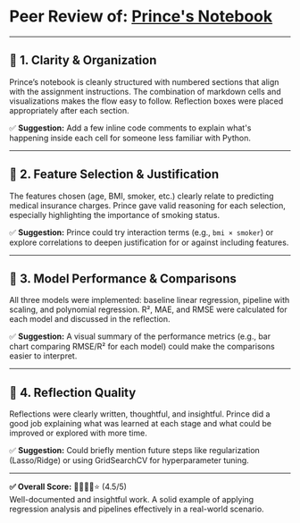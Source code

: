 # Peer Review of: [Prince's Notebook](https://github.com/don4ye/ml_regression_prince/blob/main/regression_prince.ipynb)

---

## 🔹 1. Clarity & Organization  
Prince’s notebook is cleanly structured with numbered sections that align with the assignment instructions. The combination of markdown cells and visualizations makes the flow easy to follow. Reflection boxes were placed appropriately after each section.

✅ **Suggestion:** Add a few inline code comments to explain what's happening inside each cell for someone less familiar with Python.

---

## 🔹 2. Feature Selection & Justification  
The features chosen (age, BMI, smoker, etc.) clearly relate to predicting medical insurance charges. Prince gave valid reasoning for each selection, especially highlighting the importance of smoking status.

✅ **Suggestion:** Prince could try interaction terms (e.g., `bmi × smoker`) or explore correlations to deepen justification for or against including features.

---

## 🔹 3. Model Performance & Comparisons  
All three models were implemented: baseline linear regression, pipeline with scaling, and polynomial regression. R², MAE, and RMSE were calculated for each model and discussed in the reflection.

✅ **Suggestion:** A visual summary of the performance metrics (e.g., bar chart comparing RMSE/R² for each model) could make the comparisons easier to interpret.

---

## 🔹 4. Reflection Quality  
Reflections were clearly written, thoughtful, and insightful. Prince did a good job explaining what was learned at each stage and what could be improved or explored with more time.

✅ **Suggestion:** Could briefly mention future steps like regularization (Lasso/Ridge) or using GridSearchCV for hyperparameter tuning.

---

**✅ Overall Score:** 🌟🌟🌟🌟⭐ (4.5/5)  
Well-documented and insightful work. A solid example of applying regression analysis and pipelines effectively in a real-world scenario.

